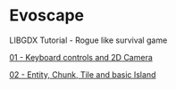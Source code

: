 # Evoscape
LIBGDX Tutorial - Rogue like survival game

[01 - Keyboard controls and 2D Camera](https://github.com/tyler6699/evoscape/tree/tutorial_001)

[02 - Entity, Chunk, Tile and basic Island](https://github.com/tyler6699/evoscape/tree/tutorial_002)
